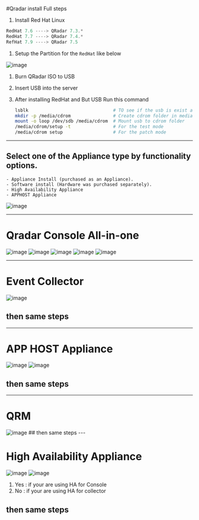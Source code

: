 #Qradar install Full steps 
1. Install Red Hat Linux  

```jsx
RedHat 7.6 ----> QRadar 7.3.* 
RedHat 7.7 ----> QRadar 7.4.* 
RefHat 7.9 ----> QRadar 7.5 
```

1.  Setup the Partition for the `RedHat` like below 

![image](https://user-images.githubusercontent.com/63524369/221180038-0e33d1bf-7cf2-47d0-917b-db7b13fb5ac9.png)


1. Burn QRadar ISO to USB 
2. Insert USB into the server 
3. After installing RedHat and But USB Run this command 
    
    ```bash
    lsblk                                # TO see if the usb is exist and what it call 
    mkdir -p /media/cdrom                # Create cdrom folder in media 
    mount -o loop /dev/sdb /media/cdrom  # Mount usb to cdrom folder 
    /media/cdrom/setup -t                # For the test mode 
    /media/cdrom setup                   # For the patch mode 
    
    ```
    
 
 ---
    
 ## Select one of the Appliance type by functionality options.
    
    - Appliance Install (purchased as an Appliance).
    - Software install (Hardware was purchased separately).
    - High Availability Appliance
    - APPHOST Appliance
        
    
   ![image](https://user-images.githubusercontent.com/63524369/221180099-db38ac5b-16d2-4777-a3d8-e05fce0b6d43.png)
    
 
 ---
    
 # Qradar Console All-in-one
    
  ![image](https://user-images.githubusercontent.com/63524369/221180177-04dc379f-26b0-4841-9225-00e3411c3c1f.png)
   ![image](https://user-images.githubusercontent.com/63524369/221180297-f36b45b2-0f11-47a2-8390-3be3770280c1.png)
   ![image](https://user-images.githubusercontent.com/63524369/221180358-b76bbe1b-70bf-4f61-b3b4-71cd2378270c.png)
    ![image](https://user-images.githubusercontent.com/63524369/221180391-8e403831-3a47-4a76-8e4d-a1206f8d6686.png)
   ![image](https://user-images.githubusercontent.com/63524369/221180423-ba05148d-fca9-48cf-bd74-aae53e9e7fec.png)

 
 ---
    
# Event Collector
    
   ![image](https://user-images.githubusercontent.com/63524369/221180580-7a3f1f99-626b-4c5b-9bd9-617714f0eea0.png)

  ## then same steps 
 
 ---
    
# APP HOST Appliance
  ![image](https://user-images.githubusercontent.com/63524369/221180668-a1eb33f2-3aea-40f9-a004-ec167f694d20.png)
  ![image](https://user-images.githubusercontent.com/63524369/221180691-68edaa26-0eba-46fb-87cf-ea077384b94e.png)

  ## then same steps 
 
 ---

# QRM
    
   ![image](https://user-images.githubusercontent.com/63524369/221180748-baa9a4b6-fe31-4f4e-813c-e27b252b86a9.png)
    ## then same steps 
    ---
    
 # High Availability Appliance
    
   ![image](https://user-images.githubusercontent.com/63524369/221180806-539d5c02-521f-4162-b8ca-96906533c564.png)
   ![image](https://user-images.githubusercontent.com/63524369/221180835-69deab97-ab74-4d31-b4e0-115fcf78fe51.png)

   
   1. Yes : if your are using HA for Console 
   2. No : if your are using HA for collector 
  
   ## then same steps 
 
